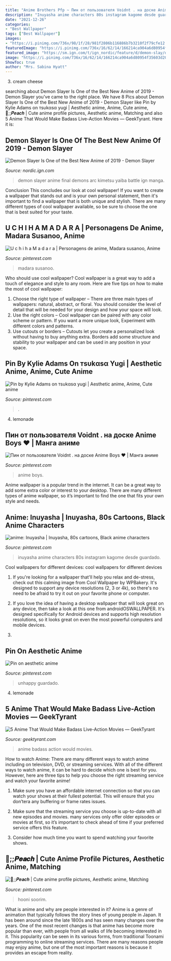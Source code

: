 ```yaml
---
title: "Anime Brothers Pfp ~ Пин от пользователя Voidnt . на доске Anime Boys ♥️"
description: "Inuyasha anime characters 80s instagram kagome desde guardado"
date: "2021-12-26"
categories:
- "Best Wallpaper"
tags: ["Best Wallpaper"]
images:
- "https://i.pinimg.com/736x/98/1f/28/981f2806b116886b7b3210f2f79cfe12.jpg"
featuredImage: "https://i.pinimg.com/736x/16/62/14/166214ca904a6d80954f35603d20e431.jpg"
featured_image: "https://sm.ign.com/t/ign_nordic/feature/d/demon-slay/demon-slayer-is-one-of-the-best-new-anime-of-2019_vyzw.1200.jpg"
image: "https://i.pinimg.com/736x/16/62/14/166214ca904a6d80954f35603d20e431.jpg"
ShowToc: true
author: "Mrs. Sabina Hyatt"
---
```



3. cream cheese 

	

		
searching about Demon Slayer Is One of the Best New Anime of 2019 - Demon Slayer you've came to the right place. We have 8 Pics about Demon Slayer Is One of the Best New Anime of 2019 - Demon Slayer like Pin by Kylie Adams on тsυkαsα yugi | Aesthetic anime, Anime, Cute anime, 🍑;;𝑷𝒆𝒂𝒄𝒉 | Cute anime profile pictures, Aesthetic anime, Matching and also 5 Anime That Would Make Badass Live-Action Movies — GeekTyrant. Here it is:
		
    
## Demon Slayer Is One Of The Best New Anime Of 2019 - Demon Slayer

<img loading=lazy src="https://sm.ign.com/t/ign_nordic/feature/d/demon-slay/demon-slayer-is-one-of-the-best-new-anime-of-2019_vyzw.1200.jpg" onerror="this.onerror=null;this.src='https://tse3.mm.bing.net/th?id=OIP.Hu-c232cdJ5TaGcVGQVuTAHaEK&amp;pid=15.1';" alt="Demon Slayer Is One of the Best New Anime of 2019 - Demon Slayer">

_Source: nordic.ign.com_

>demon slayer anime final demons arc kimetsu yaiba battle ign manga. 

	

Conclusion
This concludes our look at cool wallpaper! If you want to create a wallpaper that stands out and is your own personal statement, then it's important to find a wallpaper that is both unique and stylish. There are many different types of cool wallpaper available, so be sure to choose the one that is best suited for your taste.

    
## U C H I H A M A D A R A | Personagens De Anime, Madara Susanoo, Anime

<img loading=lazy src="https://i.pinimg.com/736x/ad/df/f3/addff3b0b48e7654ea6b95486a51fc14.jpg" onerror="this.onerror=null;this.src='https://tse1.mm.bing.net/th?id=OIP.dA7YyZ9tdOWoN8Lcp1V07gAAAA&amp;pid=15.1';" alt="U c h i h a M a d a r a | Personagens de anime, Madara susanoo, Anime">

_Source: pinterest.com_

>madara susanoo. 

	

Who should use cool wallpaper?
Cool wallpaper is a great way to add a touch of elegance and style to any room. Here are five tips on how to make the most of cool wallpaper: 
1) Choose the right type of wallpaper – There are three main types of wallpapers: natural, abstract, or floral. You should consider the level of detail that will be needed for your design and how your space will look. 
2) Use the right colors – Cool wallpaper can be paired with any color scheme or pattern. If you want a more unique look, Experiment with different colors and patterns. 
3) Use cutouts or borders – Cutouts let you create a personalized look without having to buy anything extra. Borders add some structure and stability to your wallpaper and can be used in any position in your space.

    
## Pin By Kylie Adams On тsυkαsα Yugi | Aesthetic Anime, Anime, Cute Anime

<img loading=lazy src="https://i.pinimg.com/736x/cc/b4/e8/ccb4e82fa77013c70ffefb780525de8b.jpg" onerror="this.onerror=null;this.src='https://tse2.mm.bing.net/th?id=OIP.8UATFK8PzaMn1fOtMcY3NQHaHV&amp;pid=15.1';" alt="Pin by Kylie Adams on тsυkαsα yugi | Aesthetic anime, Anime, Cute anime">

_Source: pinterest.com_

>. 

	

4. lemonade 

    
## Пин от пользователя Voidnt . на доске Anime Boys ♥️ | Манга аниме

<img loading=lazy src="https://i.pinimg.com/736x/98/1f/28/981f2806b116886b7b3210f2f79cfe12.jpg" onerror="this.onerror=null;this.src='https://tse3.mm.bing.net/th?id=OIP.gm2ZiFRqTdRQXmUIoJDfrwHaHa&amp;pid=15.1';" alt="Пин от пользователя Voidnt . на доске Anime Boys ♥️ | Манга аниме">

_Source: pinterest.com_

>anime boys. 

	

Anime wallpaper is a popular trend in the internet. It can be a great way to add some extra color or interest to your desktop. There are many different types of anime wallpaper, so it’s important to find the one that fits your own style and needs.

    
## Anime: Inuyasha | Inuyasha, 80s Cartoons, Black Anime Characters

<img loading=lazy src="https://i.pinimg.com/736x/16/62/14/166214ca904a6d80954f35603d20e431.jpg" onerror="this.onerror=null;this.src='https://tse2.mm.bing.net/th?id=OIP.7kGmQgjsPjODLpH8kJ_nqAHaHa&amp;pid=15.1';" alt="anime: Inuyasha | Inuyasha, 80s cartoons, Black anime characters">

_Source: pinterest.com_

>inuyasha anime characters 80s instagram kagome desde guardado. 

	

Cool wallpapers for different devices:
cool wallpapers for different devices 

1. If you're looking for a wallpaper that'll help you relax and de-stress, check out this calming image from Cool Wallpaper by WPBakery. It's designed to support any device resolutions (2, 3 or 4k), so there's no need to be afraid to try it out on your favorite phone or computer.

2. If you love the idea of having a desktop wallpaper that will look great on any device, then take a look at this one from androidOSWALLPAPER. It's designed specifically for Android devices and supports high resolution resolutions, so it looks great on even the most powerful computers and mobile devices.

3.

    
## Pin On Aesthetic Anime

<img loading=lazy src="https://i.pinimg.com/736x/84/89/60/848960a187071ae0bee2122140eb03e5--manga-boy-anime-manga.jpg" onerror="this.onerror=null;this.src='https://tse1.mm.bing.net/th?id=OIP.S7LN0-5HA7VQTgjw7_GO0gHaHa&amp;pid=15.1';" alt="Pin on aesthetic anime">

_Source: pinterest.com_

>unhappy guardado. 

	

4. lemonade 

    
## 5 Anime That Would Make Badass Live-Action Movies — GeekTyrant

<img loading=lazy src="http://static1.squarespace.com/static/51b3dc8ee4b051b96ceb10de/51ce6099e4b0d911b4489b79/56f16c581d07c03685e6c2f9/1458677973717/5-anime-that-would-make-badass-live-action-movies.jpg?format=1000w" onerror="this.onerror=null;this.src='https://tse1.mm.bing.net/th?id=OIP.De2NcEre4n8kIB2MvQgiLAHaEK&amp;pid=15.1';" alt="5 Anime That Would Make Badass Live-Action Movies — GeekTyrant">

_Source: geektyrant.com_

>anime badass action would movies. 

	

How to watch Anime: There are many different ways to watch anime including on television, DVD, or streaming services.
With all of the different ways to watch anime, it can be hard to decide which one is best for you. However, here are three tips to help you choose the right streaming service and watch your favorite anime!
1. Make sure you have an affordable internet connection so that you can watch your shows at their fullest potential. This will ensure that you don’tera any buffering or frame rates issues.

2. Make sure that the streaming service you choose is up-to-date with all new episodes and movies. many services only offer older episodes or movies at first, so it’s important to check ahead of time if your preferred service offers this feature.

3. Consider how much time you want to spend watching your favorite shows.

    
## 🍑;;𝑷𝒆𝒂𝒄𝒉 | Cute Anime Profile Pictures, Aesthetic Anime, Matching

<img loading=lazy src="https://i.pinimg.com/736x/fd/3b/4c/fd3b4cae0877145b3c1f0f002ff4da45.jpg" onerror="this.onerror=null;this.src='https://tse2.mm.bing.net/th?id=OIP.Txnk_umVp5IGYoP5qjygXwHaHa&amp;pid=15.1';" alt="🍑;;𝑷𝒆𝒂𝒄𝒉 | Cute anime profile pictures, Aesthetic anime, Matching">

_Source: pinterest.com_

>hooni soorim. 

	

What is anime and why are people interested in it?
Anime is a genre of animation that typically follows the story lines of young people in Japan. It has been around since the late 1800s and has seen many changes over the years. One of the most recent changes is that anime has become more popular than ever, with people from all walks of life becoming interested in it. This popularity can be seen in its various forms, from traditional Toonami programming to online streaming services. There are many reasons people may enjoy anime, but one of the most important reasons is because it provides an escape from reality.

